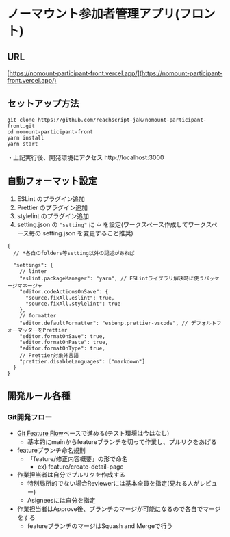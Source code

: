# ノーマウント参加者管理アプリ(フロント)

## URL
[https://nomount-participant-front.vercel.app/](https://nomount-participant-front.vercel.app/)

## セットアップ方法

```
git clone https://github.com/reachscript-jak/nomount-participant-front.git
cd nomount-participant-front
yarn install
yarn start
```
・上記実行後、開発環境にアクセス
http://localhost:3000

## 自動フォーマット設定

1. ESLint のプラグイン追加
1. Prettier のプラグイン追加
1. stylelint のプラグイン追加
1. setting.json の `"setting"` に ↓ を設定(ワークスペース作成してワークスペース毎の setting.json を変更すること推奨)

```
{
  // *各自のfolders等setting以外の記述があれば

  "settings": {
    // linter
    "eslint.packageManager": "yarn", // ESLintライブラリ解決時に使うパッケージマネージャ
    "editor.codeActionsOnSave": {
      "source.fixAll.eslint": true,
      "source.fixAll.stylelint": true
    },
    // formatter
    "editor.defaultFormatter": "esbenp.prettier-vscode", // デフォルトフォーマッターをPrettier
    "editor.formatOnSave": true,
    "editor.formatOnPaste": true,
    "editor.formatOnType": true,
    // Prettier対象外言語
    "prettier.disableLanguages": ["markdown"]
  }
}
```

## 開発ルール各種

### Git開発フロー

- [Git Feature Flow](https://developers.gnavi.co.jp/entry/GitFeatureFlow/koyama)ベースで進める(テスト環境は今はなし)
  - 基本的にmainからfeatureブランチを切って作業し、プルリクをあげる
- featureブランチ命名規則
  - 「feature/修正内容概要」の形で命名
    - ex) feature/create-detail-page
- 作業担当者は自分でプルリクを作成する
  - 特別局所的でない場合Reviewerには基本全員を指定(見れる人がレビュー)
  - Asigneesには自分を指定
- 作業担当者はApprove後、ブランチのマージが可能になるので各自でマージをする
  - featureブランチのマージはSquash and Mergeで行う
